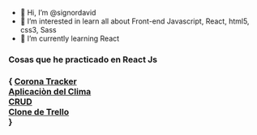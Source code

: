 - 👋 Hi, I’m @signordavid
- 👀 I’m interested in learn all about Front-end Javascript, React, html5, css3, Sass
- 🌱 I’m currently learning React

<h3>Cosas que he practicado en React Js<h3> {
<a href="https://track-corona-react-signor.netlify.app/ ">Corona Tracker</a><br /> 
<a href="https://clima-react-signor.netlify.app/">Aplicaciòn del Clima</a> <br /> 
<a href="https://crud-react-signor.netlify.app/">CRUD</a> <br /> 
<a href="https://clonetrellobuild-signor.netlify.app/">Clone de Trello</a> <br /> 
 }


